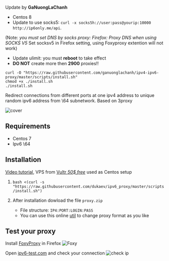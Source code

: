 Update by **GaNuongLaChanh**
- Centos 8
- Update to use socks5: `curl -x socks5h://user:pass@yourip:10000 http://ip6only.me/api`.

(Note: *you must set DNS by socks proxy: Firefox: Proxy DNS when using SOCKS V5*
Set socksv5 in Firefox setting, using Foxyproxy extention will not work)

- Update ulimit: you must **reboot** to take effect
- **DO NOT** create more then **2900** proxies!!

```
curl -O "https://raw.githubusercontent.com/ganuonglachanh/ipv4-ipv6-proxy/master/scripts/install.sh"
chmod +x ./install.sh
./install.sh
```


Redirect connections from different ports at one ipv4 address to unique random ipv6 address from \64 subnetwork. Based on 3proxy

![cover](cover.svg)

## Requirements
- Centos 7
- Ipv6 \64

## Installation
[Video tutorial](https://youtu.be/EKBJHSTmT4w), VPS from [Vultr *50$ free*](https://www.vultr.com/?ref=7847672-4F) used as Centos setup

1. `bash <(curl -s "https://raw.githubusercontent.com/dukaev/ipv6_proxy/master/scripts/install.sh")`

1. After installation dowload the file `proxy.zip`
   * File structure: `IP4:PORT:LOGIN:PASS`
   * You can use this online [util](http://buyproxies.org/panel/format.php
) to change proxy format as you like

## Test your proxy

Install [FoxyProxy](https://addons.mozilla.org/en-US/firefox/addon/foxyproxy-standard/) in Firefox
![Foxy](foxyproxy.png)

Open [ipv6-test.com](http://ipv6-test.com/) and check your connection
![check ip](check_ip.png)
